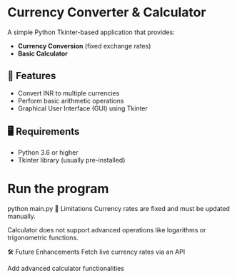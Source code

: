 # Currency Converter & Calculator

A simple Python Tkinter-based application that provides:
- **Currency Conversion** (fixed exchange rates)
- **Basic Calculator**

## 📌 Features
- Convert INR to multiple currencies
- Perform basic arithmetic operations
- Graphical User Interface (GUI) using Tkinter

## 🖥️ Requirements
- Python 3.6 or higher
- Tkinter library (usually pre-installed)

# Run the program
python main.py
📌 Limitations
Currency rates are fixed and must be updated manually.

Calculator does not support advanced operations like logarithms or trigonometric functions.

🛠 Future Enhancements
Fetch live currency rates via an API

Add advanced calculator functionalities
